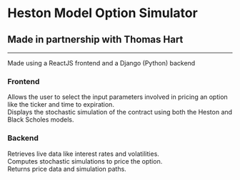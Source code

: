 # Heston Model Option Simulator
## Made in partnership with Thomas Hart

---

Made using a ReactJS frontend and a Django (Python) backend

### Frontend
Allows the user to select the input parameters involved in pricing an option like the ticker and time to expiration.  
Displays the stochastic simulation of the contract using both the Heston and Black Scholes models.  

### Backend
Retrieves live data like interest rates and volatilities.  
Computes stochastic simulations to price the option.  
Returns price data and simulation paths.  

